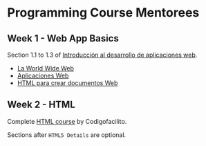 # Programming Course Mentorees

## Week 1 - Web App Basics

Section 1.1 to 1.3 of [Introducción al desarrollo de aplicaciones web](https://www.edx.org/course/introduccion-al-desarrollo-de-aplicaciones-web-3).

- [La World Wide Web](https://courses.edx.org/courses/course-v1:UAMx+WebApp+1T2019a/courseware/8af1aaa9e32541d0857dc48674600ba9/1ced9159240f4d1585b158078b0dcbb3)
- [Aplicaciones Web](https://courses.edx.org/courses/course-v1:UAMx+WebApp+1T2019a/courseware/8af1aaa9e32541d0857dc48674600ba9/77ce82ee64b54c928cc1f00977b919a7)
- [HTML para crear documentos Web](https://courses.edx.org/courses/course-v1:UAMx+WebApp+1T2019a/courseware/8af1aaa9e32541d0857dc48674600ba9/ee51e121eb2f43a09ca8c26b4aa90220)

## Week 2 - HTML

Complete [HTML course](https://codigofacilito.com/cursos/HTML5) by Codigofacilito.

Sections after `HTML5 Details` are optional.
